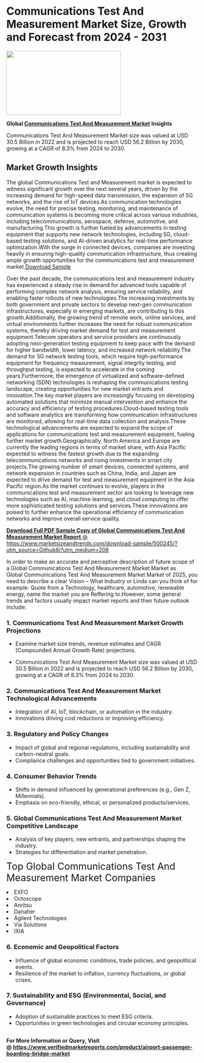 <H1>Communications Test And Measurement Market Size, Growth and Forecast from 2024 - 2031</H1><img class="aligncenter size-medium wp-image-584254" src="https://thirdeyenews.in/wp-content/uploads/2024/09/Global-Market-Research-300x168.jpeg" alt="" width="300" height="168" /><p><strong>Global&nbsp;<a href="https://www.marketsizeandtrends.com/download-sample/500245/?utm_source=Github8j?utm_medium=208">Communications Test And Measurement Market</a> Insights</strong></p><p>Communications Test And Measurement Market size was valued at USD 30.5 Billion in 2022 and is projected to reach USD 56.2 Billion by 2030, growing at a CAGR of 8.3% from 2024 to 2030.</p><p><h2>Market Growth Insights</h2> <p>The global Communications Test and Measurement market is expected to witness significant growth over the next several years, driven by the increasing demand for high-speed data transmission, the expansion of 5G networks, and the rise of IoT devices.As communication technologies evolve, the need for precise testing, monitoring, and maintenance of communication systems is becoming more critical across various industries, including telecommunications, aerospace, defense, automotive, and manufacturing.This growth is further fueled by advancements in testing equipment that supports new network technologies, including 5G, cloud-based testing solutions, and AI-driven analytics for real-time performance optimization.With the surge in connected devices, companies are investing heavily in ensuring high-quality communication infrastructure, thus creating ample growth opportunities for the communications test and measurement market.<a href="download_sample_link">Download Sample</a></p> <p>Over the past decade, the communications test and measurement industry has experienced a steady rise in demand for advanced tools capable of performing complex network analysis, ensuring service reliability, and enabling faster rollouts of new technologies.The increasing investments by both government and private sectors to develop next-gen communication infrastructures, especially in emerging markets, are contributing to this growth.Additionally, the growing trend of remote work, online services, and virtual environments further increases the need for robust communication systems, thereby driving market demand for test and measurement equipment.Telecom operators and service providers are continuously adopting next-generation testing equipment to keep pace with the demand for higher bandwidth, lower latency, and increased network reliability.The demand for 5G network testing tools, which require high-performance equipment for frequency measurement, signal integrity testing, and throughput testing, is expected to accelerate in the coming years.Furthermore, the emergence of virtualized and software-defined networking (SDN) technologies is reshaping the communications testing landscape, creating opportunities for new market entrants and innovation.The key market players are increasingly focusing on developing automated solutions that minimize manual intervention and enhance the accuracy and efficiency of testing procedures.Cloud-based testing tools and software analytics are transforming how communication infrastructures are monitored, allowing for real-time data collection and analysis.These technological advancements are expected to expand the scope of applications for communications test and measurement equipment, fueling further market growth.Geographically, North America and Europe are currently the leading regions in terms of market share, with Asia Pacific expected to witness the fastest growth due to the expanding telecommunications networks and rising investments in smart city projects.The growing number of smart devices, connected systems, and network expansion in countries such as China, India, and Japan are expected to drive demand for test and measurement equipment in the Asia Pacific region.As the market continues to evolve, players in the communications test and measurement sector are looking to leverage new technologies such as AI, machine learning, and cloud computing to offer more sophisticated testing solutions and services.These innovations are poised to further enhance the operational efficiency of communication networks and improve overall service quality.<a href="get_more_info_link"></p><p><span class=""><strong>Download Full PDF Sample Copy of Global Communications Test And Measurement Market Report</strong> @ <a href="https://www.marketsizeandtrends.com/download-sample/500245/?utm_source=Github8j?utm_medium=208" target="_blank">https://www.marketsizeandtrends.com/download-sample/500245/?utm_source=Github8j?utm_medium=208</a></span></p><p>In order to make an accurate and perceptive description of future scope of a Global&nbsp;Communications Test And Measurement Market Market as Global&nbsp;Communications Test And Measurement Market Market of 2025, you need to describe a clear Vision &ndash; What Industry or Linda can you think of for example: Quote from a Technology, healthcare, automotive, renewable energy, name the market you are Reffering to.However, some general trends and factors usually impact market reports and their future outlook include:</p><h3>1.&nbsp;<strong>Communications Test And Measurement Market Growth Projections</strong></h3><ul><li>Examine market size trends, revenue estimates and CAGR (Compounded Annual Growth Rate) projections.</li><li><p>Communications Test And Measurement Market size was valued at USD 30.5 Billion in 2022 and is projected to reach USD 56.2 Billion by 2030, growing at a CAGR of 8.3% from 2024 to 2030.</p></li></ul><h3>2.&nbsp;<strong>Communications Test And Measurement Market Technological Advancements</strong></h3><ul><li>Integration of AI, IoT, blockchain, or automation in the industry.</li><li>Innovations driving cost reductions or improving efficiency.</li></ul><h3>3.&nbsp;<strong>Regulatory and Policy Changes</strong></h3><ul><li>Impact of global and regional regulations, including sustainability and carbon-neutral goals.</li><li>Compliance challenges and opportunities tied to government initiatives.</li></ul><h3>4.&nbsp;<strong>Consumer Behavior Trends</strong></h3><ul><li>Shifts in demand influenced by generational preferences (e.g., Gen Z, Millennials).</li><li>Emphasis on eco-friendly, ethical, or personalized products/services.</li></ul><h3>5.&nbsp;<strong>Global Communications Test And Measurement Market Competitive Landscape</strong></h3><ul><li>Analysis of key players, new entrants, and partnerships shaping the industry.</li><li>Strategies for differentiation and market penetration.</li></ul><p data-pm-slice="1 1 []"><span style="color: inherit; font-family: inherit; font-size: 25px;">Top Global Communications Test And Measurement Market Companies</span></p><div class="" data-test-id=""><p><li>EXFO</li><li> Octoscope</li><li> Anritsu</li><li> Danaher</li><li> Agilent Technologies</li><li> Via Solutions</li><li> IXIA</li></p></div><h3>6.&nbsp;<strong>Economic and Geopolitical Factors</strong></h3><ul><li>Influence of global economic conditions, trade policies, and geopolitical events.</li><li>Resilience of the market to inflation, currency fluctuations, or global crises.</li></ul><h3>7.&nbsp;<strong>Sustainability and ESG (Environmental, Social, and Governance)</strong></h3><ul><li>Adoption of sustainable practices to meet ESG criteria.</li><li>Opportunities in green technologies and circular economy principles.</li></ul><h2><strong style="font-size: 14px;">For More Information or Query, Visit @&nbsp;</strong><a style="background-color: #ffffff; font-size: 14px;" href="https://www.marketsizeandtrends.com/report/communications-test-and-measurement-market/" target="_blank">https://www.verifiedmarketreports.com/product/airport-passenger-boarding-bridge-market</a></h2>